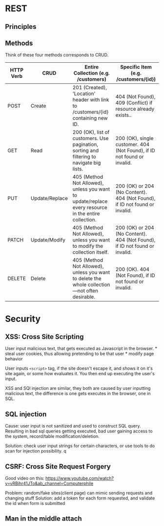 # REST
## Principles
## Methods
Think of these four methods corresponds to CRUD.

|HTTP Verb|CRUD         |Entire Collection (e.g. /customers) |Specific Item (e.g. /customers/{id})|
|-------|---------------|------------------------------------|------------------------------------|
|POST   |Create         |201 (Created), 'Location' header with link to /customers/{id} containing new ID.|404 (Not Found), 409 (Conflict) if resource already exists..|
|GET    |Read           |200 (OK), list of customers. Use pagination, sorting and filtering to navigate big lists.|200 (OK), single customer. 404 (Not Found), if ID not found or invalid.|
|PUT    |Update/Replace |405 (Method Not Allowed), unless you want to update/replace every resource in the entire collection.|200 (OK) or 204 (No Content). 404 (Not Found), if ID not found or invalid.|
|PATCH  |Update/Modify  |405 (Method Not Allowed), unless you want to modify the collection itself.|200 (OK) or 204 (No Content). 404 (Not Found), if ID not found or invalid.|
|DELETE |Delete         |405 (Method Not Allowed), unless you want to delete the whole collection—not often desirable.|200 (OK). 404 (Not Found), if ID not found or invalid.|


# Security



## XSS: Cross Site Scripting

User input malicious text, that gets executed as Javascript in the browser. 
    * steal user cookies, thus allowing pretending to be that user
    * modify page behavior

User inputs `<script>` tag, if the site doesn't escape it, and shows it on it's site again, or some how evaluates it. You then end up executing the user's input. 

XSS and SQl injection are similar, they both are caused by user inputting malicious text, the difference is one gets executes in the browser, one in SQL. 

## SQL injection
Cause: user input is not sanitized and used to construct SQL query. Resulting in bad sql queries getting executed, bad user gaining access to the system, record/table modification/deletion.

Solution: check user input strings for certain characters, or use tools to do scan for injection possibility.
q
## CSRF: Cross Site Request Forgery
Good video on this: https://www.youtube.com/watch?v=vRBihr41JTo&ab_channel=Computerphile

Problem: random/fake sites(client page) can mimic sending requests and changing stuff
Solution: add a token for each form requested, and validate the id when form is submitted




## Man in the middle attach
